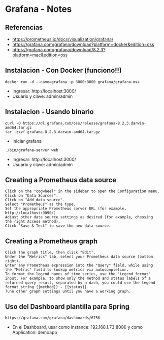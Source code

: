 # Grafana - Notes

## Referencias
* https://prometheus.io/docs/visualization/grafana/
* https://grafana.com/grafana/download?platform=docker&edition=oss
* https://grafana.com/grafana/download/8.2.3?platform=mac&edition=oss

## Instalacion - Con Docker (funciono!!)
```
docker run -d --name=grafana -p 3000:3000 grafana/grafana-oss
```
* Ingresar: http://localhost:3000/
* Usuario y clave: admin/admin

## Instalacion - Usando binario
```
curl -O https://dl.grafana.com/oss/release/grafana-8.2.3.darwin-amd64.tar.gz
tar -zxvf grafana-8.2.3.darwin-amd64.tar.gz
```
* Iniciar grafana
```
./bin/grafana-server web
```
* Ingresar: http://localhost:3000/
* Usuario y clave: admin/admin

## Creating a Prometheus data source
```
Click on the "cogwheel" in the sidebar to open the Configuration menu.
Click on "Data Sources".
Click on "Add data source".
Select "Prometheus" as the type.
Set the appropriate Prometheus server URL (for example, http://localhost:9090/)
Adjust other data source settings as desired (for example, choosing the right Access method).
Click "Save & Test" to save the new data source.

```

## Creating a Prometheus graph
```
Click the graph title, then click "Edit".
Under the "Metrics" tab, select your Prometheus data source (bottom right).
Enter any Prometheus expression into the "Query" field, while using the "Metric" field to lookup metrics via autocompletion.
To format the legend names of time series, use the "Legend format" input. For example, to show only the method and status labels of a returned query result, separated by a dash, you could use the legend format string {{method}} - {{status}}.
Tune other graph settings until you have a working graph.

```


## Uso del Dashboard plantilla para Spring
```
https://grafana.com/grafana/dashboards/6756
```
* En el Dashboard, usar como instance: 192.168.1.73:8080 y como Application: demoapp

